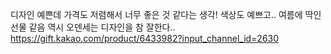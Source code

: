 디자인 예쁜데 가격도 저렴해서 너무 좋은 것 같다는 생각! 색상도 예쁘고.. 여름에 딱인 선물 같음 역시 오덴세는 디자인을 참 잘한다..
https://gift.kakao.com/product/6433982?input_channel_id=2630